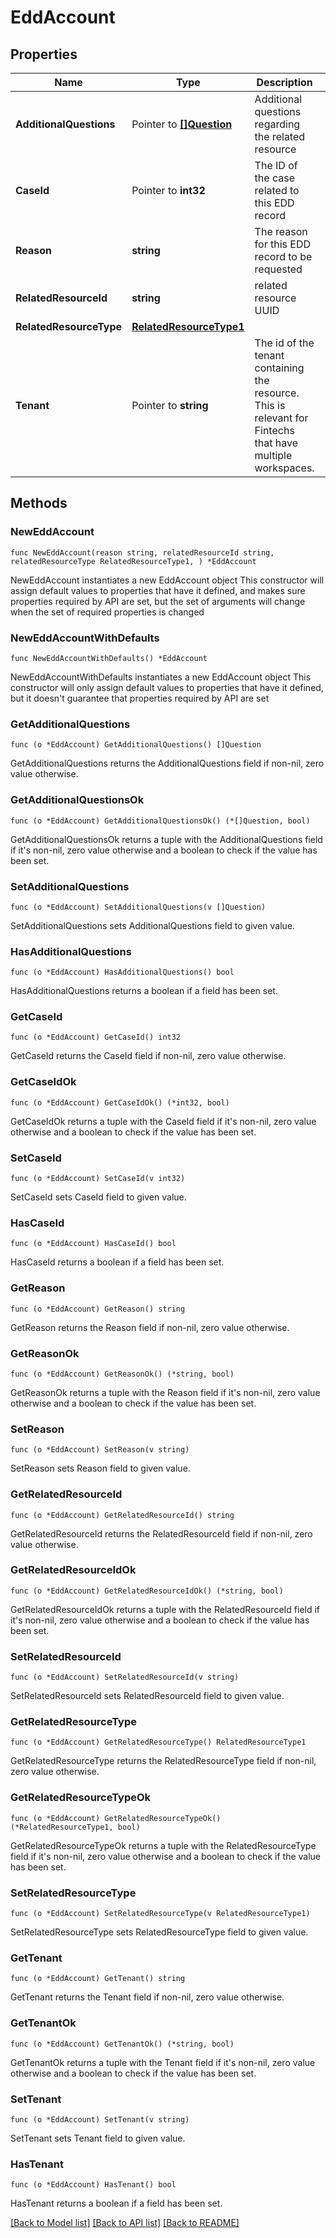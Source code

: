 # EddAccount

## Properties

Name | Type | Description | Notes
------------ | ------------- | ------------- | -------------
**AdditionalQuestions** | Pointer to [**[]Question**](Question.md) | Additional questions regarding the related resource | [optional] 
**CaseId** | Pointer to **int32** | The ID of the case related to this EDD record | [optional] 
**Reason** | **string** | The reason for this EDD record to be requested | 
**RelatedResourceId** | **string** | related resource UUID | 
**RelatedResourceType** | [**RelatedResourceType1**](RelatedResourceType1.md) |  | 
**Tenant** | Pointer to **string** | The id of the tenant containing the resource. This is relevant for Fintechs that have multiple workspaces.  | [optional] 

## Methods

### NewEddAccount

`func NewEddAccount(reason string, relatedResourceId string, relatedResourceType RelatedResourceType1, ) *EddAccount`

NewEddAccount instantiates a new EddAccount object
This constructor will assign default values to properties that have it defined,
and makes sure properties required by API are set, but the set of arguments
will change when the set of required properties is changed

### NewEddAccountWithDefaults

`func NewEddAccountWithDefaults() *EddAccount`

NewEddAccountWithDefaults instantiates a new EddAccount object
This constructor will only assign default values to properties that have it defined,
but it doesn't guarantee that properties required by API are set

### GetAdditionalQuestions

`func (o *EddAccount) GetAdditionalQuestions() []Question`

GetAdditionalQuestions returns the AdditionalQuestions field if non-nil, zero value otherwise.

### GetAdditionalQuestionsOk

`func (o *EddAccount) GetAdditionalQuestionsOk() (*[]Question, bool)`

GetAdditionalQuestionsOk returns a tuple with the AdditionalQuestions field if it's non-nil, zero value otherwise
and a boolean to check if the value has been set.

### SetAdditionalQuestions

`func (o *EddAccount) SetAdditionalQuestions(v []Question)`

SetAdditionalQuestions sets AdditionalQuestions field to given value.

### HasAdditionalQuestions

`func (o *EddAccount) HasAdditionalQuestions() bool`

HasAdditionalQuestions returns a boolean if a field has been set.

### GetCaseId

`func (o *EddAccount) GetCaseId() int32`

GetCaseId returns the CaseId field if non-nil, zero value otherwise.

### GetCaseIdOk

`func (o *EddAccount) GetCaseIdOk() (*int32, bool)`

GetCaseIdOk returns a tuple with the CaseId field if it's non-nil, zero value otherwise
and a boolean to check if the value has been set.

### SetCaseId

`func (o *EddAccount) SetCaseId(v int32)`

SetCaseId sets CaseId field to given value.

### HasCaseId

`func (o *EddAccount) HasCaseId() bool`

HasCaseId returns a boolean if a field has been set.

### GetReason

`func (o *EddAccount) GetReason() string`

GetReason returns the Reason field if non-nil, zero value otherwise.

### GetReasonOk

`func (o *EddAccount) GetReasonOk() (*string, bool)`

GetReasonOk returns a tuple with the Reason field if it's non-nil, zero value otherwise
and a boolean to check if the value has been set.

### SetReason

`func (o *EddAccount) SetReason(v string)`

SetReason sets Reason field to given value.


### GetRelatedResourceId

`func (o *EddAccount) GetRelatedResourceId() string`

GetRelatedResourceId returns the RelatedResourceId field if non-nil, zero value otherwise.

### GetRelatedResourceIdOk

`func (o *EddAccount) GetRelatedResourceIdOk() (*string, bool)`

GetRelatedResourceIdOk returns a tuple with the RelatedResourceId field if it's non-nil, zero value otherwise
and a boolean to check if the value has been set.

### SetRelatedResourceId

`func (o *EddAccount) SetRelatedResourceId(v string)`

SetRelatedResourceId sets RelatedResourceId field to given value.


### GetRelatedResourceType

`func (o *EddAccount) GetRelatedResourceType() RelatedResourceType1`

GetRelatedResourceType returns the RelatedResourceType field if non-nil, zero value otherwise.

### GetRelatedResourceTypeOk

`func (o *EddAccount) GetRelatedResourceTypeOk() (*RelatedResourceType1, bool)`

GetRelatedResourceTypeOk returns a tuple with the RelatedResourceType field if it's non-nil, zero value otherwise
and a boolean to check if the value has been set.

### SetRelatedResourceType

`func (o *EddAccount) SetRelatedResourceType(v RelatedResourceType1)`

SetRelatedResourceType sets RelatedResourceType field to given value.


### GetTenant

`func (o *EddAccount) GetTenant() string`

GetTenant returns the Tenant field if non-nil, zero value otherwise.

### GetTenantOk

`func (o *EddAccount) GetTenantOk() (*string, bool)`

GetTenantOk returns a tuple with the Tenant field if it's non-nil, zero value otherwise
and a boolean to check if the value has been set.

### SetTenant

`func (o *EddAccount) SetTenant(v string)`

SetTenant sets Tenant field to given value.

### HasTenant

`func (o *EddAccount) HasTenant() bool`

HasTenant returns a boolean if a field has been set.


[[Back to Model list]](../README.md#documentation-for-models) [[Back to API list]](../README.md#documentation-for-api-endpoints) [[Back to README]](../README.md)


